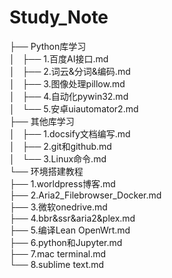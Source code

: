 # Study_Note

├── Python库学习  
│   ├── 1.百度AI接口.md  
│   ├── 2.词云&分词&编码.md  
│   ├── 3.图像处理pillow.md  
│   ├── 4.自动化pywin32.md  
│   └── 5.安卓uiautomator2.md  
├── 其他库学习  
│   ├── 1.docsify文档编写.md  
│   ├── 2.git和github.md  
│   └── 3.Linux命令.md  
└── 环境搭建教程  
    ├── 1.worldpress博客.md  
    ├── 2.Aria2_Filebrowser_Docker.md  
    ├── 3.微软onedrive.md  
    ├── 4.bbr&ssr&aria2&plex.md  
    ├── 5.编译Lean OpenWrt.md  
    ├── 6.python和Jupyter.md  
    ├── 7.mac terminal.md  
    └── 8.sublime text.md  
